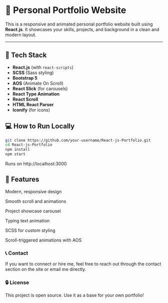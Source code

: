 # 🚀 Personal Portfolio Website

This is a responsive and animated personal portfolio website built using **React.js**. It showcases your skills, projects, and background in a clean and modern layout.

---

## 🧩 Tech Stack

- **React.js** (with `react-scripts`)
- **SCSS** (Sass styling)
- **Bootstrap 5**
- **AOS** (Animate On Scroll)
- **React Slick** (for carousels)
- **React Type Animation**
- **React Scroll**
- **HTML React Parser**
- **Iconify** (for icons)





## 💻 How to Run Locally

```bash
git clone https://github.com/your-username/React-js-Portfolio.git
cd React-js-Portfolio
npm install
npm start
```
Runs on http://localhost:3000



## 📸 Features

Modern, responsive design

Smooth scroll and animations

Project showcase carousel

Typing text animation

SCSS for custom styling

Scroll-triggered animations with AOS


### 📞 Contact
If you want to connect or hire me, feel free to reach out through the contact section on the site or email me directly.


### 🔒 License
This project is open source. Use it as a base for your own portfolio!

